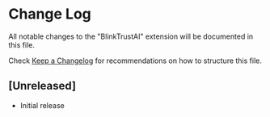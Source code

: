 # Change Log

All notable changes to the "BlinkTrustAI" extension will be documented in this file.

Check [Keep a Changelog](http://keepachangelog.com/) for recommendations on how to structure this file.

## [Unreleased]

- Initial release